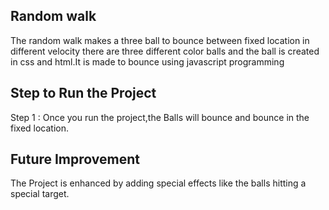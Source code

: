 **Random walk**
--------------------------------
The random walk makes a three ball to bounce between fixed location in different velocity there are three different color balls and the ball is created in css and html.It is made to bounce using javascript programming

**Step to Run the Project**
--------------------------------
Step 1 : Once you run the project,the Balls will bounce and bounce in the fixed location.

**Future Improvement**
----------------------------
The Project is enhanced by adding special effects like the balls hitting a special target.

